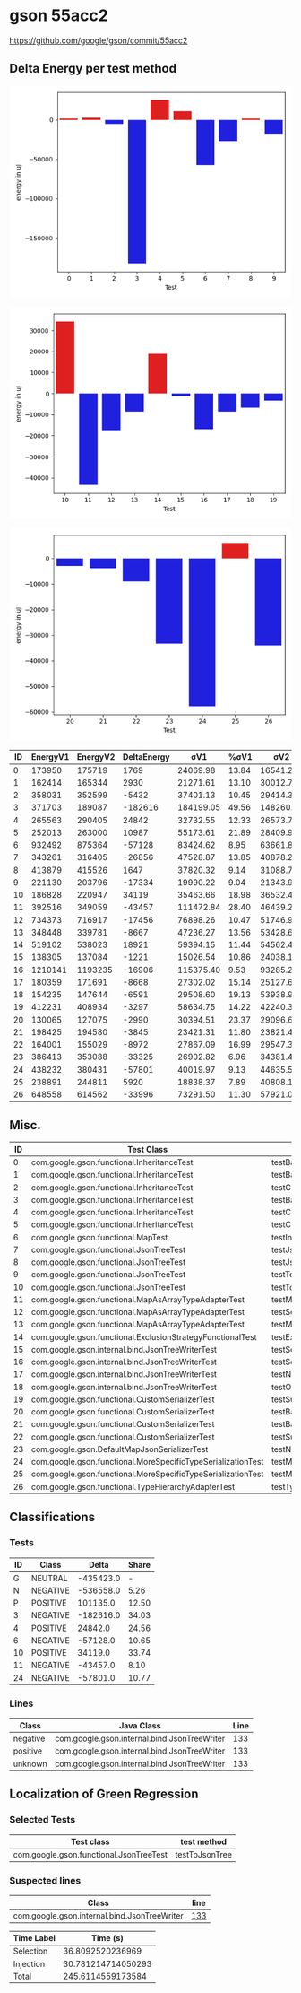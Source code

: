 # gson 55acc2


https://github.com/google/gson/commit/55acc2



## Delta Energy per test method

![](./gson_delta_energy_0_v.png)

![](./gson_delta_energy_1_v.png)

![](./gson_delta_energy_2_v.png)


| ID | EnergyV1 | EnergyV2 | DeltaEnergy | σV1 | %σV1 | σV2 | %σV2 |
| --- | --- | --- | --- | --- | --- | --- | --- |
| 0 | 173950 | 175719 | 1769 | 24069.98 | 13.84 | 16541.24 | 9.41 |
| 1 | 162414 | 165344 | 2930 | 21271.61 | 13.10 | 30012.75 | 18.15 |
| 2 | 358031 | 352599 | -5432 | 37401.13 | 10.45 | 29414.37 | 8.34 |
| 3 | 371703 | 189087 | -182616 | 184199.05 | 49.56 | 148260.00 | 78.41 |
| 4 | 265563 | 290405 | 24842 | 32732.55 | 12.33 | 26573.71 | 9.15 |
| 5 | 252013 | 263000 | 10987 | 55173.61 | 21.89 | 28409.93 | 10.80 |
| 6 | 932492 | 875364 | -57128 | 83424.62 | 8.95 | 63661.89 | 7.27 |
| 7 | 343261 | 316405 | -26856 | 47528.87 | 13.85 | 40878.27 | 12.92 |
| 8 | 413879 | 415526 | 1647 | 37820.32 | 9.14 | 31088.79 | 7.48 |
| 9 | 221130 | 203796 | -17334 | 19990.22 | 9.04 | 21343.94 | 10.47 |
| 10 | 186828 | 220947 | 34119 | 35463.66 | 18.98 | 36532.45 | 16.53 |
| 11 | 392516 | 349059 | -43457 | 111472.84 | 28.40 | 46439.21 | 13.30 |
| 12 | 734373 | 716917 | -17456 | 76898.26 | 10.47 | 51746.97 | 7.22 |
| 13 | 348448 | 339781 | -8667 | 47236.27 | 13.56 | 53428.61 | 15.72 |
| 14 | 519102 | 538023 | 18921 | 59394.15 | 11.44 | 54562.46 | 10.14 |
| 15 | 138305 | 137084 | -1221 | 15026.54 | 10.86 | 24038.19 | 17.54 |
| 16 | 1210141 | 1193235 | -16906 | 115375.40 | 9.53 | 93285.22 | 7.82 |
| 17 | 180359 | 171691 | -8668 | 27302.02 | 15.14 | 25127.60 | 14.64 |
| 18 | 154235 | 147644 | -6591 | 29508.60 | 19.13 | 53938.98 | 36.53 |
| 19 | 412231 | 408934 | -3297 | 58634.75 | 14.22 | 42240.32 | 10.33 |
| 20 | 130065 | 127075 | -2990 | 30394.51 | 23.37 | 29096.62 | 22.90 |
| 21 | 198425 | 194580 | -3845 | 23421.31 | 11.80 | 23821.40 | 12.24 |
| 22 | 164001 | 155029 | -8972 | 27867.09 | 16.99 | 29547.33 | 19.06 |
| 23 | 386413 | 353088 | -33325 | 26902.82 | 6.96 | 34381.42 | 9.74 |
| 24 | 438232 | 380431 | -57801 | 40019.97 | 9.13 | 44635.53 | 11.73 |
| 25 | 238891 | 244811 | 5920 | 18838.37 | 7.89 | 40808.16 | 16.67 |
| 26 | 648558 | 614562 | -33996 | 73291.50 | 11.30 | 57921.07 | 9.42 |

## Misc.

| ID | Test Class | Test Method |
| --- | --- | --- |
| 0 | com.google.gson.functional.InheritanceTest | testBaseSerializedAsBaseWhenSpecifiedWithExplicitType |
| 1 | com.google.gson.functional.InheritanceTest | testBaseSerializedAsSubWhenSpecifiedWithExplicitType |
| 2 | com.google.gson.functional.InheritanceTest | testClassWithBaseArrayFieldSerialization |
| 3 | com.google.gson.functional.InheritanceTest | testBaseSerializedAsSub |
| 4 | com.google.gson.functional.InheritanceTest | testClassWithBaseCollectionFieldSerialization |
| 5 | com.google.gson.functional.InheritanceTest | testClassWithBaseFieldSerialization |
| 6 | com.google.gson.functional.MapTest | testInterfaceTypeMapWithSerializer |
| 7 | com.google.gson.functional.JsonTreeTest | testJsonTreeNull |
| 8 | com.google.gson.functional.JsonTreeTest | testJsonTreeToString |
| 9 | com.google.gson.functional.JsonTreeTest | testToJsonTreeObjectType |
| 10 | com.google.gson.functional.JsonTreeTest | testToJsonTree |
| 11 | com.google.gson.functional.MapAsArrayTypeAdapterTest | testMultipleEnableComplexKeyRegistrationHasNoEffect |
| 12 | com.google.gson.functional.MapAsArrayTypeAdapterTest | testSerializeComplexMapWithTypeAdapter |
| 13 | com.google.gson.functional.MapAsArrayTypeAdapterTest | testMapWithTypeVariableSerialization |
| 14 | com.google.gson.functional.ExclusionStrategyFunctionalTest | testExclusionStrategyWithMode |
| 15 | com.google.gson.internal.bind.JsonTreeWriterTest | testSerializeNullsFalse |
| 16 | com.google.gson.internal.bind.JsonTreeWriterTest | testSerializeNullsTrue |
| 17 | com.google.gson.internal.bind.JsonTreeWriterTest | testNestedObject |
| 18 | com.google.gson.internal.bind.JsonTreeWriterTest | testObject |
| 19 | com.google.gson.functional.CustomSerializerTest | testSubClassSerializerInvokedForBaseClassFieldsHoldingSubClassInstances |
| 20 | com.google.gson.functional.CustomSerializerTest | testBaseClassSerializerInvokedForBaseClassFieldsHoldingSubClassInstances |
| 21 | com.google.gson.functional.CustomSerializerTest | testBaseClassSerializerInvokedForBaseClassFields |
| 22 | com.google.gson.functional.CustomSerializerTest | testSubClassSerializerInvokedForBaseClassFieldsHoldingArrayOfSubClassInstances |
| 23 | com.google.gson.DefaultMapJsonSerializerTest | testNonEmptyMapSerialization |
| 24 | com.google.gson.functional.MoreSpecificTypeSerializationTest | testMapOfParameterizedSubclassFields |
| 25 | com.google.gson.functional.MoreSpecificTypeSerializationTest | testMapOfSubclassFields |
| 26 | com.google.gson.functional.TypeHierarchyAdapterTest | testTypeHierarchy |



## Classifications

### Tests
| ID | Class | Delta | Share |
| --- | --- | --- | --- |
| G | NEUTRAL | -435423.0 | - |
| N | NEGATIVE | -536558.0 | 5.26 |
| P | POSITIVE | 101135.0 | 12.50 |
| 3 | NEGATIVE | -182616.0 | 34.03 |
| 4 | POSITIVE | 24842.0 | 24.56 |
| 6 | NEGATIVE | -57128.0 | 10.65 |
| 10 | POSITIVE | 34119.0 | 33.74 |
| 11 | NEGATIVE | -43457.0 | 8.10 |
| 24 | NEGATIVE | -57801.0 | 10.77 |

### Lines
| Class | Java Class | Line |
| --- | --- | --- |
| negative | com.google.gson.internal.bind.JsonTreeWriter | 133 |
| positive | com.google.gson.internal.bind.JsonTreeWriter | 133 |
| unknown | com.google.gson.internal.bind.JsonTreeWriter | 133 |



## Localization of Green Regression
### Selected Tests
| Test class | test method |
| --- | --- |
| com.google.gson.functional.JsonTreeTest | testToJsonTree |

### Suspected lines
| Class | line |
| --- | --- |
| com.google.gson.internal.bind.JsonTreeWriter | [133](https://github.com/google/gson/tree/55acc2/gson/src/main/java/com/google/gson/internal/bind/JsonTreeWriter.java#L133) |



| Time Label | Time (s) |
| --- | --- |
| Selection | 36.8092520236969 |
| Injection | 30.781214714050293 |
| Total | 245.6114559173584 |


